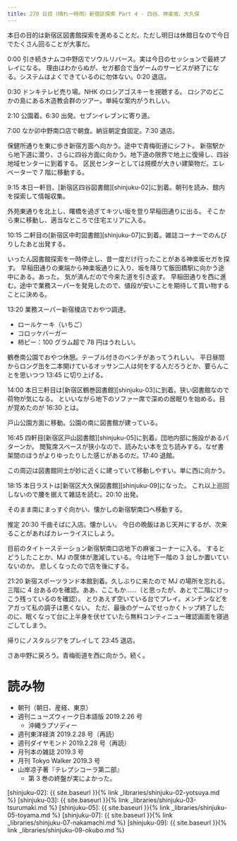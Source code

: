 ```yaml
---
title: 270 日目（晴れ一時雨）新宿区探索 Part 4 - 四谷、神楽坂、大久保
---
```


本日の目的は新宿区図書館探索を進めることだ。ただし明日は休館日なので今日でたくさん回ることが大事だ。

0:00 引き続きナムコ中野店でソウルリバース。実は今日のセッションで最終プレイになる。
理由はわからぬが、セガ都合で当ゲームのサービスが終了になる。システムはよくできているのに勿体ない。0:20 退店。

0:30 ドンキテレビ売り場。NHK のロシアゴスキーを視聴する。
ロシアのどこかの島にある木造教会群のツアー。単純な案内がうれしい。

2:10 公園着。6:30 出発。セブンイレブンに寄り道。

7:00 なか卯中野南口店で朝食。納豆朝定食固定。7:30 退店。

保健所通りを東に歩き新宿方面へ向かう。途中で青梅街道にシフト。
新宿駅から地下道に潜り、さらに四谷方面に向かう。地下道の限界で地上に復帰し、四谷地域センターに到着する。
区民センターとしては規模が大きい建築物だ。エレベーターで 7 階に移動する。

9:15 本日一軒目、[新宿区四谷図書館][shinjuku-02]に到着。朝刊を読み、館内を探索して情報収集。

外苑東通りを北上し、曙橋を過ぎてキツい坂を登り早稲田通りに出る。
そこから東に移動し、適当なところで住宅エリアに入る。

10:15 二軒目の[新宿区中町図書館][shinjuku-07]に到着。雑誌コーナーでのんびりしたあと出発する。

いったん図書館探索を一時停止し、昔一度だけ行ったことがある神楽坂セガを探す。
早稲田通りの東端から神楽坂通りに入り、坂を降りて飯田橋駅に向かう途中にある。あった。
気が済んだので今来た道を引き返す。
早稲田通りを西に進む。途中で業務スーパーを発見したので、値段が安いことを期待して買い物することに決める。

13:20 業務スーパー新宿榎店でおやつ調達。
* ロールケーキ（いちご）
* コロッケバーガー
* 柿ピー：100 グラム超で 78 円はうれしい。

鶴巻南公園でおやつ休憩。テーブル付きのベンチがあってうれしい。
平日昼間からロング缶を二本開けているオッサン二人は何をする人だろうとか、要らんことを思いつつ 13:45 に切り上げる。

14:00 本日三軒目は[新宿区鶴巻図書館][shinjuku-03]に到着。狭い図書館なので荷物が気になる。
といいながら地下のソファー席で深めの居眠りを始める。目が覚めたのが 16:30 とは。

戸山公園方面に移動。公園の南に図書館が建っている。

16:45 四軒目[新宿区戸山図書館][shinjuku-05]に到着。団地内部に施設があるパターンか。
閲覧席スペースが狭小なので、読みたい本を立ち読みする。なぜ書架間のほうがよりゆったりした感じがあるのだ。17:40 退館。

この周辺は図書館同士が妙に近くに建っていて移動しやすい。単に西に向かう。

18:15 本日ラストは[新宿区大久保図書館][shinjuku-09]になった。
これ以上巡回しないので腰を据えて雑誌を読む。20:10 出発。

そのまま南にまっすぐ向かい、懐かしの新宿駅南口へ移動する。

推定 20:30 千曲そばに入店。懐かしい。
今日の晩飯はあじ天丼にするが、次来ることがあればカレーライスにしよう。

目前のタイトーステーション新宿駅南口店地下の麻雀コーナーに入る。
するとどうしたことか、MJ の筐体が激減している。今は地下一階の 3 台しか置いていないのか。
悲しくなったので店を後にする。

21:20 新宿スポーツランド本館到着。久しぶりに来たので MJ の場所を忘れる。
三階に 4 台あるのを確認。ああ、ここもか……（と思ったが、あとで二階にけっこう残っているのを確認）。
とりあえず空いている台でプレイ。メンチンなどをアガって私の調子は悪くない。
ただ、最後のゲームでせっかくトップ終了したのに、眠くなって台に上半身を伏せていたら無料コンティニュー確認画面を寝過ごしてしまう。

帰りにノスタルジアをプレイして 23:45 退店。

さあ中野に戻ろう。青梅街道を西に向かう。続く。

# 読み物

* 朝刊（朝日、産経、東京）
* 週刊ニューズウィーク日本語版 2019.2.26 号
  * 沖縄ラプソディー
* 週刊東洋経済 2019.2.28 号（再読）
* 週刊ダイヤモンド 2019.2.28 号（再読）
* 月刊本の雑誌 2019.3 号
* 月刊 Tokyo Walker 2019.3 号
* 山岸凉子著『テレプシコーラ第二部』
  * 第 3 巻の終盤が実によかった。

[shinjuku-02]: {{ site.baseurl }}{% link _libraries/shinjuku-02-yotsuya.md %}
[shinjuku-03]: {{ site.baseurl }}{% link _libraries/shinjuku-03-tsurumaki.md %}
[shinjuku-05]: {{ site.baseurl }}{% link _libraries/shinjuku-05-toyama.md %}
[shinjuku-07]: {{ site.baseurl }}{% link _libraries/shinjuku-07-nakamachi.md %}
[shinjuku-09]: {{ site.baseurl }}{% link _libraries/shinjuku-09-okubo.md %}
